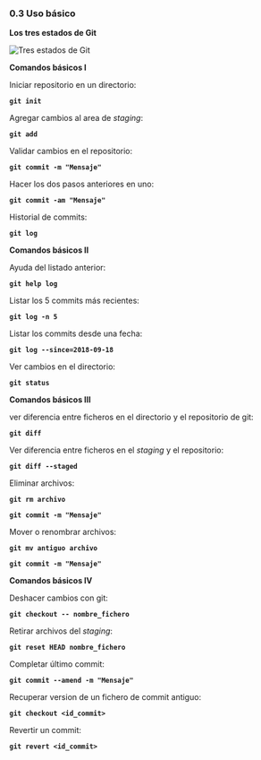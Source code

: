 ### 0.3 Uso básico

**Los tres estados de Git**

![Tres estados de Git](https://git-scm.com/figures/18333fig0106-tn.png)

**Comandos básicos I**

Iniciar repositorio en un directorio:

**`git init`**

Agregar cambios al area de *staging*:

**`git add`**

Validar cambios en el repositorio:

**`git commit -m "Mensaje"`**

Hacer los dos pasos anteriores en uno:

**`git commit -am "Mensaje"`**

Historial de commits:

**`git log`**

**Comandos básicos II**

Ayuda del listado anterior:

**`git help log`**

Listar los 5 commits más recientes:

**`git log -n 5`**

Listar los commits desde una fecha:

**`git log --since=2018-09-18`**

Ver cambios en el directorio:

**`git status`**

**Comandos básicos III**

ver diferencia entre ficheros en el directorio y el repositorio de git:

**`git diff`**

Ver diferencia entre ficheros en el *staging* y el repositorio:

**`git diff --staged`**

Eliminar archivos:


**`git rm archivo`**

**`git commit -m "Mensaje"`**

Mover o renombrar archivos:

**`git mv antiguo archivo`**

**`git commit -m "Mensaje"`**

**Comandos básicos IV**

Deshacer cambios con git:

**`git checkout -- nombre_fichero`**

Retirar archivos del *staging*:

**`git reset HEAD nombre_fichero`**

Completar último commit:

**`git commit --amend -m "Mensaje"`**

Recuperar version de un fichero de commit antiguo:

**`git checkout <id_commit>`**

Revertir un commit:

**`git revert <id_commit>`**